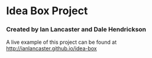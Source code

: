 # Idea Box Project
### Created by Ian Lancaster and Dale Hendrickson

A live example of this project can be found at http://ianlancaster.github.io/idea-box
